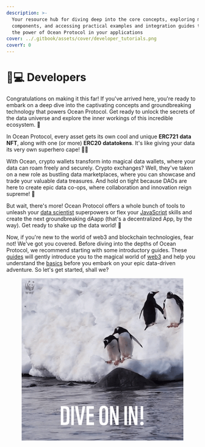 ```yaml
---
description: >-
  Your resource hub for diving deep into the core concepts, exploring main
  components, and accessing practical examples and integration guides to unleash
  the power of Ocean Protocol in your applications
cover: ../.gitbook/assets/cover/developer_tutorials.png
coverY: 0
---
```


# 👨💻 Developers



Congratulations on making it this far! If you've arrived here, you're ready to embark on a deep dive into the captivating concepts and groundbreaking technology that powers Ocean Protocol. Get ready to unlock the secrets of the data universe and explore the inner workings of this incredible ecosystem. 🌊&#x20;



In Ocean Protocol, every asset gets its own cool and unique **ERC721** **data NFT**, along with one (or more) **ERC20** **datatokens**. It's like giving your data its very own superhero cape! 🦸‍♂️

With Ocean, crypto wallets transform into magical data wallets, where your data can roam freely and securely. Crypto exchanges? Well, they've taken on a new role as bustling data marketplaces, where you can showcase and trade your valuable data treasures. And hold on tight because DAOs are here to create epic data co-ops, where collaboration and innovation reign supreme! 🤝

But wait, there's more! Ocean Protocol offers a whole bunch of tools to unleash your [data scientist](ocean.py/) superpowers or flex your [JavaScript](ocean-libraries/) skills and create the next groundbreaking dAapp (that's a decentralized App, by the way). Get ready to shake up the data world! :ocean:

Now, if you're new to the world of web3 and blockchain technologies, fear not! We've got you covered. Before diving into the depths of Ocean Protocol, we recommend starting with some introductory guides. These [guides](../user-guides/) will gently introduce you to the magical world of [web3](../discover/wallets.md) and help you understand the [basics](../discover/wallets-and-ocean-tokens.md) before you embark on your epic data-driven adventure. So let's get started, shall we?

<figure><img src="../.gitbook/assets/penguin-diving.gif" alt=""><figcaption></figcaption></figure>

